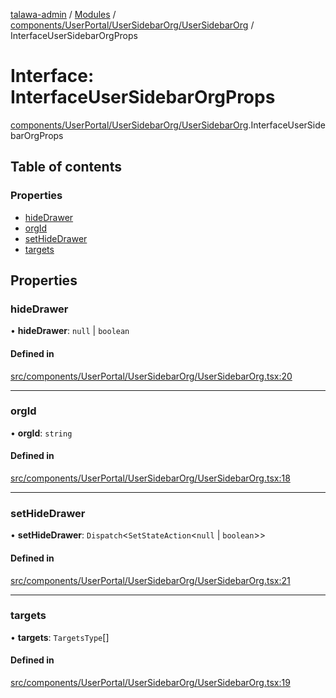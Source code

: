 [talawa-admin](../README.md) / [Modules](../modules.md) / [components/UserPortal/UserSidebarOrg/UserSidebarOrg](../modules/components_UserPortal_UserSidebarOrg_UserSidebarOrg.md) / InterfaceUserSidebarOrgProps

# Interface: InterfaceUserSidebarOrgProps

[components/UserPortal/UserSidebarOrg/UserSidebarOrg](../modules/components_UserPortal_UserSidebarOrg_UserSidebarOrg.md).InterfaceUserSidebarOrgProps

## Table of contents

### Properties

- [hideDrawer](components_UserPortal_UserSidebarOrg_UserSidebarOrg.InterfaceUserSidebarOrgProps.md#hidedrawer)
- [orgId](components_UserPortal_UserSidebarOrg_UserSidebarOrg.InterfaceUserSidebarOrgProps.md#orgid)
- [setHideDrawer](components_UserPortal_UserSidebarOrg_UserSidebarOrg.InterfaceUserSidebarOrgProps.md#sethidedrawer)
- [targets](components_UserPortal_UserSidebarOrg_UserSidebarOrg.InterfaceUserSidebarOrgProps.md#targets)

## Properties

### hideDrawer

• **hideDrawer**: ``null`` \| `boolean`

#### Defined in

[src/components/UserPortal/UserSidebarOrg/UserSidebarOrg.tsx:20](https://github.com/Sahi1l-Kumar/talawa-admin/blob/3d595e8/src/components/UserPortal/UserSidebarOrg/UserSidebarOrg.tsx#L20)

___

### orgId

• **orgId**: `string`

#### Defined in

[src/components/UserPortal/UserSidebarOrg/UserSidebarOrg.tsx:18](https://github.com/Sahi1l-Kumar/talawa-admin/blob/3d595e8/src/components/UserPortal/UserSidebarOrg/UserSidebarOrg.tsx#L18)

___

### setHideDrawer

• **setHideDrawer**: `Dispatch`\<`SetStateAction`\<``null`` \| `boolean`\>\>

#### Defined in

[src/components/UserPortal/UserSidebarOrg/UserSidebarOrg.tsx:21](https://github.com/Sahi1l-Kumar/talawa-admin/blob/3d595e8/src/components/UserPortal/UserSidebarOrg/UserSidebarOrg.tsx#L21)

___

### targets

• **targets**: `TargetsType`[]

#### Defined in

[src/components/UserPortal/UserSidebarOrg/UserSidebarOrg.tsx:19](https://github.com/Sahi1l-Kumar/talawa-admin/blob/3d595e8/src/components/UserPortal/UserSidebarOrg/UserSidebarOrg.tsx#L19)

